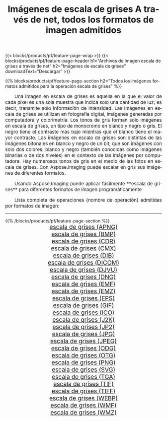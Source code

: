 ﻿---
title: Imágenes de escala de grises A través de net, todos los formatos de imagen admitidos 
weight: 3920
url: /es/net/grayscale 
lang: es
langdirlevel: 2
locales: zh-hans,ja,it,ru,de,es,fr,nl,id,lt,pl,pt,vi,tr,ko,zh-hant,ar,hi,th,sv,cs,uk,he
description: Usando Aspose.Imaging puede fácilmente escala de grises imágenes a través de net
---

{{< blocks/products/pf/feature-page-wrap >}}
{{< blocks/products/pf/feature-page-header h1="Archivos de imagen escala de grises a través de net" h2="Imágenes de escala de grises" downloadText="Descargar" >}}


{{% blocks/products/pf/feature-page-section  h2="Todos los imágenes formatos admitidos para la operación escala de grises" %}}
<p align="justify" style="text-indent:2em;font-size:15px;">
Una imagen en escala de grises es aquella en la que el valor de cada píxel es una sola muestra que indica solo una cantidad de luz; es decir, transmite solo información de intensidad. Las imágenes en escala de grises se utilizan en fotografía digital, imágenes generadas por computadora y colorimetría. Los tonos de gris forman solo imágenes en escala de grises, un tipo de monocromo en blanco y negro o gris. El negro tiene el contraste más bajo mientras que el blanco tiene el mayor contraste. Las imágenes en escala de grises son distintas de las imágenes bitonales en blanco y negro de un bit, que son imágenes con solo dos colores: blanco y negro (también conocidas como imágenes binarias o de dos niveles) en el contexto de las imágenes por computadora. Hay numerosos tonos de gris en el medio de las fotos en escala de grises. Con Aspose.Imaging puede escalar en gris sus imágenes de diferentes formatos.
</p>
<p align="justify" style="text-indent:2em;font-size:15px;">
Usando Aspose.Imaging puede aplicar fácilmente **escala de grises** para diferentes formatos de imagen programáticamente
</p>
<p align="justify" style="text-indent:2em;font-size:15px;">
Lista completa de operaciones {nombre de operación} admitidas por formatos de imagen:
</p>
<hr/>
{{% /blocks/products/pf/feature-page-section %}}
<div class="container-fluid productfamilypage bg-gray">
    <div class="convertypes bg-gray agp-content section">
        <div class="container">
		<div class="row other-converters" style="gap: 10px;font-size: 19px;text-align:center;">
		    <div class='col-md-2 other-converter remove-lp remove-rp'><a href="/imaging/es/net/grayscale/apng" style="padding:15px;">escala de grises (APNG)</a></div><div class='col-md-2 other-converter remove-lp remove-rp'><a href="/imaging/es/net/grayscale/bmp" style="padding:15px;">escala de grises (BMP)</a></div><div class='col-md-2 other-converter remove-lp remove-rp'><a href="/imaging/es/net/grayscale/cdr" style="padding:15px;">escala de grises (CDR)</a></div><div class='col-md-2 other-converter remove-lp remove-rp'><a href="/imaging/es/net/grayscale/cmx" style="padding:15px;">escala de grises (CMX)</a></div><div class='col-md-2 other-converter remove-lp remove-rp'><a href="/imaging/es/net/grayscale/dib" style="padding:15px;">escala de grises (DIB)</a></div><div class='col-md-2 other-converter remove-lp remove-rp'><a href="/imaging/es/net/grayscale/dicom" style="padding:15px;">escala de grises (DICOM)</a></div><div class='col-md-2 other-converter remove-lp remove-rp'><a href="/imaging/es/net/grayscale/djvu" style="padding:15px;">escala de grises (DJVU)</a></div><div class='col-md-2 other-converter remove-lp remove-rp'><a href="/imaging/es/net/grayscale/dng" style="padding:15px;">escala de grises (DNG)</a></div><div class='col-md-2 other-converter remove-lp remove-rp'><a href="/imaging/es/net/grayscale/emf" style="padding:15px;">escala de grises (EMF)</a></div><div class='col-md-2 other-converter remove-lp remove-rp'><a href="/imaging/es/net/grayscale/emz" style="padding:15px;">escala de grises (EMZ)</a></div><div class='col-md-2 other-converter remove-lp remove-rp'><a href="/imaging/es/net/grayscale/eps" style="padding:15px;">escala de grises (EPS)</a></div><div class='col-md-2 other-converter remove-lp remove-rp'><a href="/imaging/es/net/grayscale/gif" style="padding:15px;">escala de grises (GIF)</a></div><div class='col-md-2 other-converter remove-lp remove-rp'><a href="/imaging/es/net/grayscale/ico" style="padding:15px;">escala de grises (ICO)</a></div><div class='col-md-2 other-converter remove-lp remove-rp'><a href="/imaging/es/net/grayscale/j2k" style="padding:15px;">escala de grises (J2K)</a></div><div class='col-md-2 other-converter remove-lp remove-rp'><a href="/imaging/es/net/grayscale/jp2" style="padding:15px;">escala de grises (JP2)</a></div><div class='col-md-2 other-converter remove-lp remove-rp'><a href="/imaging/es/net/grayscale/jpg" style="padding:15px;">escala de grises (JPG)</a></div><div class='col-md-2 other-converter remove-lp remove-rp'><a href="/imaging/es/net/grayscale/jpeg" style="padding:15px;">escala de grises (JPEG)</a></div><div class='col-md-2 other-converter remove-lp remove-rp'><a href="/imaging/es/net/grayscale/odg" style="padding:15px;">escala de grises (ODG)</a></div><div class='col-md-2 other-converter remove-lp remove-rp'><a href="/imaging/es/net/grayscale/otg" style="padding:15px;">escala de grises (OTG)</a></div><div class='col-md-2 other-converter remove-lp remove-rp'><a href="/imaging/es/net/grayscale/png" style="padding:15px;">escala de grises (PNG)</a></div><div class='col-md-2 other-converter remove-lp remove-rp'><a href="/imaging/es/net/grayscale/svg" style="padding:15px;">escala de grises (SVG)</a></div><div class='col-md-2 other-converter remove-lp remove-rp'><a href="/imaging/es/net/grayscale/tga" style="padding:15px;">escala de grises (TGA)</a></div><div class='col-md-2 other-converter remove-lp remove-rp'><a href="/imaging/es/net/grayscale/tif" style="padding:15px;">escala de grises (TIF)</a></div><div class='col-md-2 other-converter remove-lp remove-rp'><a href="/imaging/es/net/grayscale/tiff" style="padding:15px;">escala de grises (TIFF)</a></div><div class='col-md-2 other-converter remove-lp remove-rp'><a href="/imaging/es/net/grayscale/webp" style="padding:15px;">escala de grises (WEBP)</a></div><div class='col-md-2 other-converter remove-lp remove-rp'><a href="/imaging/es/net/grayscale/wmf" style="padding:15px;">escala de grises (WMF)</a></div><div class='col-md-2 other-converter remove-lp remove-rp'><a href="/imaging/es/net/grayscale/wmz" style="padding:15px;">escala de grises (WMZ)</a></div>
                </div>
        </div>
    </div>
</div>
<br/>
